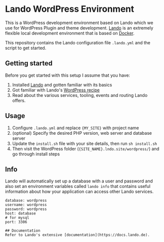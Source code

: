 # Lando WordPress Environment
This is a WordPress development environment based on Lando which we use for WordPress Plugin and theme development. 
[Lando](https://github.com/lando/lando) is an extremely flexible local development environment that is based on [Docker](https://www.docker.com/).

This repository contains the Lando configuration file `.lando.yml` and the script to get started.

## Getting started
Before you get started with this setup I assume that you have:
1. Installed [Lando](https://github.com/lando/lando) and gotten familiar with its basics
1. Got familiar with Lando's [WordPress recipe](https://docs.lando.dev/config/wordpress.html)
1. Read about the various services, tooling, events and routing Lando offers.

## Usage  
1. Configure `.lando.yml`  and replace `{MY_SITE}` with project name
1. (optional) Specify the desired PHP version, web server and database server
1. Update the `install.sh` file with your site details, then run `sh install.sh`
1. Then visit the WordPress folder (`{SITE_NAME}.lndo.site/wordpress/`) and go through install steps

## Info
Lando will automatically set up a database with a user and password and also set an environment variables called `lando info` that contains useful information about how your application can access other Lando services.
``` 
database: wordpress
username: wordpress
password: wordpress
host: database
# for mysql
port: 3306

## Documentation
Refer to Lando's extensive [documentation](https://docs.lando.de).

